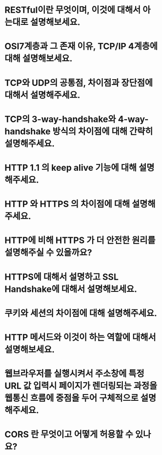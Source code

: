 # RESTful이란 무엇이며, 이것에 대해서 아는대로 설명해보세요.

# OSI7계층과 그 존재 이유, TCP/IP 4계층에 대해 설명해보세요.

# TCP와 UDP의 공통점, 차이점과 장단점에 대해서 설명해주세요.

# TCP의 3-way-handshake와 4-way-handshake 방식의 차이점에 대해 간략히 설명해주세요.

# HTTP 1.1 의 keep alive 기능에 대해 설명해주세요.

# HTTP 와 HTTPS 의 차이점에 대해 설명해주세요.

# HTTP에 비해 HTTPS 가 더 안전한 원리를 설명해주실 수 있을까요?

# HTTPS에 대해서 설명하고 SSL Handshake에 대해서 설명해보세요.

# 쿠키와 세션의 차이점에 대해 설명해주세요.

# HTTP 메서드와 이것이 하는 역할에 대해서 설명해보세요.

# 웹브라우저를 실행시켜서 주소창에 특정 URL 값 입력시 페이지가 렌더링되는 과정을 웹통신 흐름에 중점을 두어 구체적으로 설명해주세요.

# CORS 란 무엇이고 어떻게 허용할 수 있나요?

